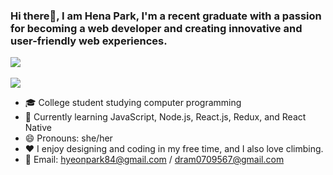 ### Hi there👋, I am Hena Park, I'm a recent graduate with a passion for becoming a web developer and creating innovative and user-friendly web experiences.

<img src="https://github-readme-stats.vercel.app/api/top-langs/?username=Hena1234&layout=compact"><br><br>
<img src="https://github-readme-stats.vercel.app/api?username=Hena1234&show_icons=true">

- 🎓 College student studying computer programming
- 🌱 Currently learning JavaScript, Node.js, React.js, Redux, and React Native
- 😄 Pronouns: she/her
- ❤️ I enjoy designing and coding in my free time, and I also love climbing.
- 📧 Email: hyeonpark84@gmail.com / dram0709567@gmail.com
